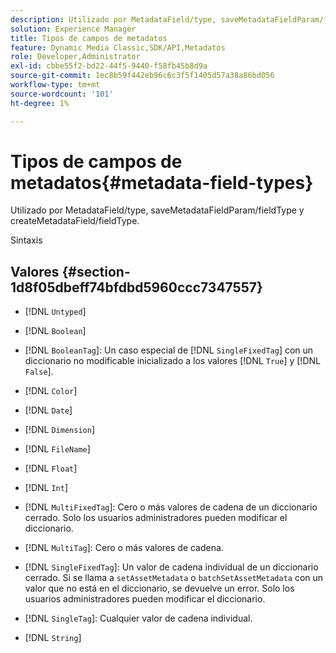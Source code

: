 ```yaml
---
description: Utilizado por MetadataField/type, saveMetadataFieldParam/fieldType y createMetadataField/fieldType.
solution: Experience Manager
title: Tipos de campos de metadatos
feature: Dynamic Media Classic,SDK/API,Metadatos
role: Developer,Administrator
exl-id: cbbe55f2-bd22-44f5-9440-f58fb45b8d9a
source-git-commit: 1ec8b59f442eb96c6c3f5f1405d57a38a86bd056
workflow-type: tm+mt
source-wordcount: '101'
ht-degree: 1%

---
```


# Tipos de campos de metadatos{#metadata-field-types}

Utilizado por MetadataField/type, saveMetadataFieldParam/fieldType y createMetadataField/fieldType.

Sintaxis

## Valores {#section-1d8f05dbeff74bfdbd5960ccc7347557}

* [!DNL `Untyped`]
* [!DNL `Boolean`]
* [!DNL `BooleanTag`]: Un caso especial de  [!DNL `SingleFixedTag`] con un diccionario no modificable inicializado a los valores  [!DNL `True`] y  [!DNL `False`].

* [!DNL `Color`]
* [!DNL `Date`]
* [!DNL `Dimension`]
* [!DNL `FileName`]
* [!DNL `Float`]
* [!DNL `Int`]
* [!DNL `MultiFixedTag`]: Cero o más valores de cadena de un diccionario cerrado. Solo los usuarios administradores pueden modificar el diccionario.
* [!DNL `MultiTag`]: Cero o más valores de cadena.
* [!DNL `SingleFixedTag`]: Un valor de cadena individual de un diccionario cerrado. Si se llama a `setAssetMetadata` o `batchSetAssetMetadata` con un valor que no está en el diccionario, se devuelve un error. Solo los usuarios administradores pueden modificar el diccionario.

* [!DNL `SingleTag`]: Cualquier valor de cadena individual.
* [!DNL `String`]

